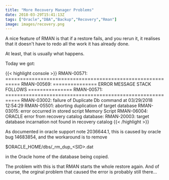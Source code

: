 ```yaml
---
title: "More Recovery Manager Problems"
date: 2018-03-29T15:41:13Z
tags: ["Oracle","DBA","Backup","Recovery","Rman"]
image: images/recovery.png
---
```


A nice feature of RMAN is that if a restore fails, and you rerun it,
it realises that it doesn't have to redo all the work it has already
done.

At least, that is usually what happens.

Today we got:

{{< highlight console >}}
RMAN-00571: ===========================================================
RMAN-00569: =============== ERROR MESSAGE STACK FOLLOWS ===============
RMAN-00571: ===========================================================
RMAN-03002: failure of Duplicate Db command at 03/29/2018 12:54:29
RMAN-05501: aborting duplication of target database
RMAN-03015: error occurred in stored script Memory Script
RMAN-06004: ORACLE error from recovery catalog database:
    RMAN-20003: target database incarnation not found in recovery catalog
{{< /highlight >}}

As documented in oracle support note 2036644.1, this is caused by
oracle bug 14683854, and the workaround is to remove

  $ORACLE_HOME/dbs/\_rm\_dup\_&lt;SID>.dat

in the Oracle home of the database
being copied.

The problem with this is that RMAN starts the whole restore again.
And of course, the orginal problem that caused the error is probably
still there...
